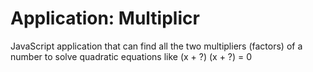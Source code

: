 # Application: Multiplicr 

JavaScript application that can find all the two multipliers (factors) of a number to solve quadratic equations like (x + ?) (x + ?) = 0
